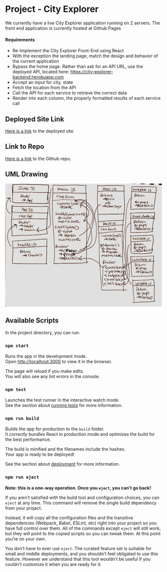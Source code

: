 # Project - City Explorer

We currently have a live City Explorer application running on 2 servers. The front end application is currently hosted at Github Pages

#### Requirements
* Re-Implement the City Explorer Front-End using React
* With the exception the landing page, match the design and behavior of the current application
* Bypass the home page. Rather than ask for an API URL, use the deployed API, located here: https://city-explorer-backend.herokuapp.com
* Accept an input for city, state
* Fetch the location from the API
* Call the API for each service to retrieve the correct data
* Render into each column, the properly formatted results of each service call

## Deployed Site Link
[Here is a link](http://breunich-city-explorer.s3-website-us-west-2.amazonaws.com/) to the deployed site.

## Link to Repo
[Here is a link](https://github.com/ashley-breunich/city-explorer) to the Github repo.

## UML Drawing
![UML Drawing](assets/city-explorer-uml.jpg)

## Available Scripts

In the project directory, you can run:

### `npm start`

Runs the app in the development mode.<br>
Open [http://localhost:3000](http://localhost:3000) to view it in the browser.

The page will reload if you make edits.<br>
You will also see any lint errors in the console.

### `npm test`

Launches the test runner in the interactive watch mode.<br>
See the section about [running tests](https://facebook.github.io/create-react-app/docs/running-tests) for more information.

### `npm run build`

Builds the app for production to the `build` folder.<br>
It correctly bundles React in production mode and optimizes the build for the best performance.

The build is minified and the filenames include the hashes.<br>
Your app is ready to be deployed!

See the section about [deployment](https://facebook.github.io/create-react-app/docs/deployment) for more information.

### `npm run eject`

**Note: this is a one-way operation. Once you `eject`, you can’t go back!**

If you aren’t satisfied with the build tool and configuration choices, you can `eject` at any time. This command will remove the single build dependency from your project.

Instead, it will copy all the configuration files and the transitive dependencies (Webpack, Babel, ESLint, etc) right into your project so you have full control over them. All of the commands except `eject` will still work, but they will point to the copied scripts so you can tweak them. At this point you’re on your own.

You don’t have to ever use `eject`. The curated feature set is suitable for small and middle deployments, and you shouldn’t feel obligated to use this feature. However we understand that this tool wouldn’t be useful if you couldn’t customize it when you are ready for it.
